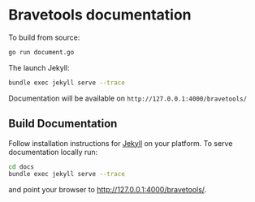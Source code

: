 # Bravetools documentation

To build from source:

```bash
go run document.go
```

The launch Jekyll:

```bash
bundle exec jekyll serve --trace
```

Documentation will be available on `http://127.0.0.1:4000/bravetools/`

## Build Documentation

Follow installation instructions for [Jekyll](https://jekyllrb.com/) on your platform.
To serve documentation locally run:

```bash
cd docs
bundle exec jekyll serve --trace
```

and point your browser to http://127.0.0.1:4000/bravetools/.
